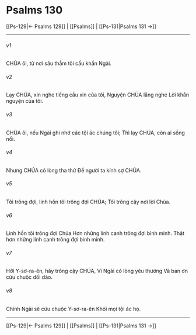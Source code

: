 # Psalms 130

[[Ps-129|← Psalms 129]] | [[Psalms]] | [[Ps-131|Psalms 131 →]]
***



###### v1 
CHÚA ôi, từ nơi sâu thẳm tôi cầu khẩn Ngài. 

###### v2 
Lạy CHÚA, xin nghe tiếng cầu xin của tôi, Nguyện CHÚA lắng nghe Lời khẩn nguyện của tôi. 

###### v3 
CHÚA ôi, nếu Ngài ghi nhớ các tội ác chúng tôi; Thì lạy CHÚA, còn ai sống nổi. 

###### v4 
Nhưng CHÚA có lòng tha thứ Để người ta kính sợ CHÚA. 

###### v5 
Tôi trông đợi, linh hồn tôi trông đợi CHÚA; Tôi trông cậy nơi lời Chúa. 

###### v6 
Linh hồn tôi trông đợi Chúa Hơn những lính canh trông đợi bình minh. Thật hơn những lính canh trông đợi bình minh. 

###### v7 
Hỡi Y-sơ-ra-ên, hãy trông cậy CHÚA, Vì Ngài có lòng yêu thương Và ban ơn cứu chuộc dồi dào. 

###### v8 
Chính Ngài sẽ cứu chuộc Y-sơ-ra-ên Khỏi mọi tội ác họ.

***
[[Ps-129|← Psalms 129]] | [[Psalms]] | [[Ps-131|Psalms 131 →]]
